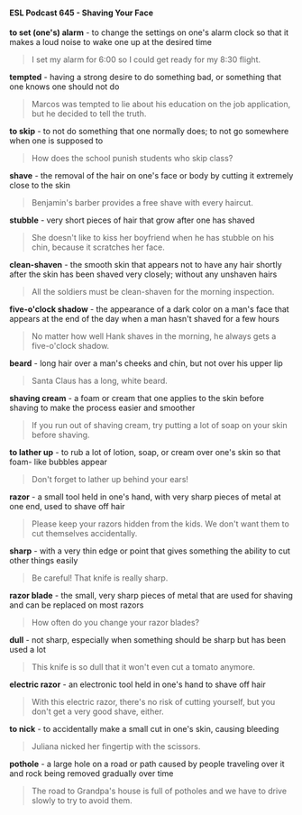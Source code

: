 #### ESL Podcast 645 - Shaving Your Face

**to set (one's) alarm** - to change the settings on one's alarm clock so that it
makes a loud noise to wake one up at the desired time

> I set my alarm for 6:00 so I could get ready for my 8:30 flight.

**tempted** - having a strong desire to do something bad, or something that one
knows one should not do

> Marcos was tempted to lie about his education on the job application, but he
decided to tell the truth.

**to skip** - to not do something that one normally does; to not go somewhere
when one is supposed to

> How does the school punish students who skip class?

**shave** - the removal of the hair on one's face or body by cutting it extremely
close to the skin

> Benjamin's barber provides a free shave with every haircut.

**stubble** - very short pieces of hair that grow after one has shaved

> She doesn't like to kiss her boyfriend when he has stubble on his chin, because
it scratches her face.

**clean-shaven** - the smooth skin that appears not to have any hair shortly after
the skin has been shaved very closely; without any unshaven hairs

> All the soldiers must be clean-shaven for the morning inspection.

**five-o'clock shadow** - the appearance of a dark color on a man's face that
appears at the end of the day when a man hasn't shaved for a few hours

> No matter how well Hank shaves in the morning, he always gets a five-o'clock
shadow.

**beard** - long hair over a man's cheeks and chin, but not over his upper lip

> Santa Claus has a long, white beard.

**shaving cream** - a foam or cream that one applies to the skin before shaving to
make the process easier and smoother

> If you run out of shaving cream, try putting a lot of soap on your skin before
shaving.

**to lather up** - to rub a lot of lotion, soap, or cream over one's skin so that foam-
like bubbles appear

> Don't forget to lather up behind your ears!

**razor** - a small tool held in one's hand, with very sharp pieces of metal at one
end, used to shave off hair

> Please keep your razors hidden from the kids. We don't want them to cut
themselves accidentally.

**sharp** - with a very thin edge or point that gives something the ability to cut other
things easily

> Be careful! That knife is really sharp.

**razor blade** - the small, very sharp pieces of metal that are used for shaving and
can be replaced on most razors

> How often do you change your razor blades?

**dull** - not sharp, especially when something should be sharp but has been used
a lot

> This knife is so dull that it won't even cut a tomato anymore.

**electric razor** - an electronic tool held in one's hand to shave off hair

> With this electric razor, there's no risk of cutting yourself, but you don't get a
very good shave, either.

**to nick** - to accidentally make a small cut in one's skin, causing bleeding

> Juliana nicked her fingertip with the scissors.

**pothole** - a large hole on a road or path caused by people traveling over it and
rock being removed gradually over time

> The road to Grandpa's house is full of potholes and we have to drive slowly to
try to avoid them.


